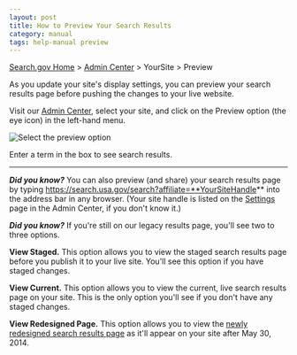 ```yaml
---
layout: post
title: How to Preview Your Search Results
category: manual
tags: help-manual preview
---
```


[Search.gov Home](/index.html) > [Admin Center](https://search.usa.gov/sites/) > YourSite > Preview

As you update your site's display settings, you can preview your search results page before pushing the changes to your live website.

Visit our [Admin Center](https://search.usa.gov/sites/), select your site, and click on the Preview option (the eye icon) in the left-hand menu. 

![Select the preview option](https://d3qcdigd1fhos0.cloudfront.net/blog/img/preview-nav.png)

Enter a term in the box to see search results.

--- 

***Did you know?*** You can also preview (and share) your search results page by typing https://search.usa.gov/search?affiliate=**YourSiteHandle** into the address bar in any browser. (Your site handle is listed on the [Settings](/manual/settings.html) page in the Admin Center, if you don't know it.)

***Did you know?*** If you're still on our legacy results page, you'll see two to three options.

**View Staged.** This option allows you to view the staged search results page before you publish it to your live site. You'll see this option if you have staged changes.

**View Current.** This option allows you to view the current, live search results page on your site. This is the only option you'll see if you don't have any staged changes.

**View Redesigned Page.** This option allows you to view the [newly redesigned search results page](/blog/serp-redesign.html) as it'll appear on your site after May 30, 2014.
